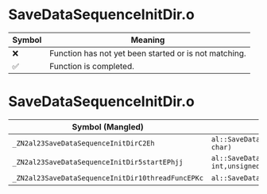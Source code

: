 # SaveDataSequenceInitDir.o
| Symbol | Meaning 
| ------------- | ------------- 
| :x: | Function has not yet been started or is not matching. 
| :white_check_mark: | Function is completed. 


# SaveDataSequenceInitDir.o
| Symbol (Mangled) | Symbol (Demangled) | Decompiled? |
| ------------- |  ------------- | ------------- |
| `_ZN2al23SaveDataSequenceInitDirC2Eh` | `al::SaveDataSequenceInitDir::SaveDataSequenceInitDir(unsigned char)` | :white_check_mark: |
| `_ZN2al23SaveDataSequenceInitDir5startEPhjj` | `al::SaveDataSequenceInitDir::start(unsigned char *,unsigned int,unsigned int)` | :white_check_mark: |
| `_ZN2al23SaveDataSequenceInitDir10threadFuncEPKc` | `al::SaveDataSequenceInitDir::threadFunc(char const*)` | :white_check_mark: |

